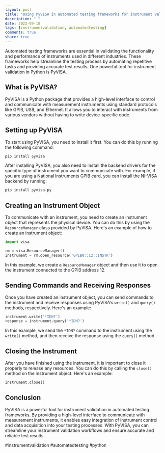```yaml
---
layout: post
title: "Using PyVISA in automated testing frameworks for instrument validation"
description: " "
date: 2023-09-18
tags: [instrumentvalidation, automatedtesting]
comments: true
share: true
---
```


Automated testing frameworks are essential in validating the functionality and performance of instruments used in different industries. These frameworks help streamline the testing process by automating repetitive tasks and providing accurate test results. One powerful tool for instrument validation in Python is PyVISA.

## What is PyVISA?

PyVISA is a Python package that provides a high-level interface to control and communicate with measurement instruments using standard protocols like GPIB, USB, and Ethernet. It allows you to interact with instruments from various vendors without having to write device-specific code.

## Setting up PyVISA

To start using PyVISA, you need to install it first. You can do this by running the following command:

```python
pip install pyvisa
```

After installing PyVISA, you also need to install the backend drivers for the specific type of instrument you want to communicate with. For example, if you are using a National Instruments GPIB card, you can install the NI-VISA backend by running:

```python
pip install pyvisa-py
```

## Creating an Instrument Object

To communicate with an instrument, you need to create an instrument object that represents the physical device. You can do this by using the `ResourceManager` class provided by PyVISA. Here's an example of how to create an instrument object:

```python
import visa

rm = visa.ResourceManager()
instrument = rm.open_resource('GPIB0::12::INSTR')
```

In this example, we create a `ResourceManager` object and then use it to open the instrument connected to the GPIB address 12.

## Sending Commands and Receiving Responses

Once you have created an instrument object, you can send commands to the instrument and receive responses using PyVISA's `write()` and `query()` methods, respectively. Here's an example:

```python
instrument.write('*IDN?')
response = instrument.query('*IDN?')
```

In this example, we send the `*IDN?` command to the instrument using the `write()` method, and then receive the response using the `query()` method.

## Closing the Instrument

After you have finished using the instrument, it is important to close it properly to release any resources. You can do this by calling the `close()` method on the instrument object. Here's an example:

```python
instrument.close()
```

## Conclusion

PyVISA is a powerful tool for instrument validation in automated testing frameworks. By providing a high-level interface to communicate with measurement instruments, it enables easy integration of instrument control and data acquisition into your testing processes. With PyVISA, you can streamline your instrument validation workflows and ensure accurate and reliable test results.

#instrumentvalidation #automatedtesting #python